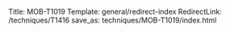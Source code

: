 Title: MOB-T1019
Template: general/redirect-index
RedirectLink: /techniques/T1416
save_as: techniques/MOB-T1019/index.html